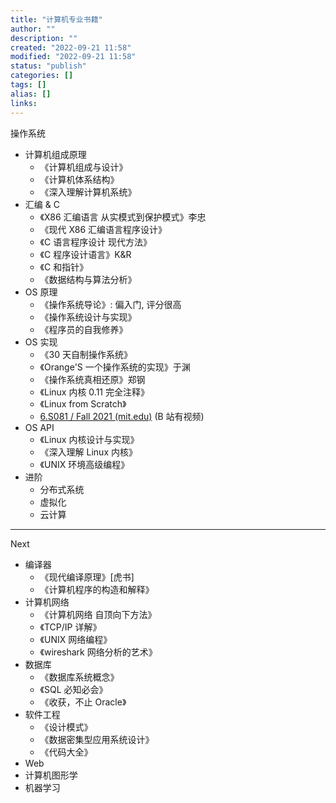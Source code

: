 ```yaml
---
title: "计算机专业书籍"
author: ""
description: ""
created: "2022-09-21 11:58"
modified: "2022-09-21 11:58"
status: "publish"
categories: []
tags: []
alias: []
links: 
---
```

操作系统

- 计算机组成原理
    - 《计算机组成与设计》
    - 《计算机体系结构》
    - 《深入理解计算机系统》
- 汇编 & C
    - 《X86 汇编语言 从实模式到保护模式》李忠
    - 《现代 X86 汇编语言程序设计》
    - 《C 语言程序设计 现代方法》
    - 《C 程序设计语言》K&R
    - 《C 和指针》
    - 《数据结构与算法分析》
- OS 原理
    - 《操作系统导论》: 偏入门, 评分很高
    - 《操作系统设计与实现》
    - 《程序员的自我修养》
- OS 实现
    - 《30 天自制操作系统》
    - 《Orange'S 一个操作系统的实现》于渊
    - 《操作系统真相还原》郑钢
    - 《Linux 内核 0.11 完全注释》
    - 《Linux from Scratch》
    - [6.S081 / Fall 2021 (mit.edu)](https://pdos.csail.mit.edu/6.828/2021/xv6.html) (B 站有视频)
- OS API
    - 《Linux 内核设计与实现》
    - 《深入理解 Linux 内核》
    - 《UNIX 环境高级编程》
- 进阶
    - 分布式系统
    - 虚拟化
    - 云计算

---

Next

- 编译器
    - 《现代编译原理》[虎书]
    - 《计算机程序的构造和解释》
- 计算机网络
    - 《计算机网络 自顶向下方法》
    - 《TCP/IP 详解》
    - 《UNIX 网络编程》
    - 《wireshark 网络分析的艺术》
- 数据库
    - 《数据库系统概念》
    - 《SQL 必知必会》
    - 《收获，不止 Oracle》
- 软件工程
    - 《设计模式》
    - 《数据密集型应用系统设计》
    - 《代码大全》
- Web
- 计算机图形学
- 机器学习
